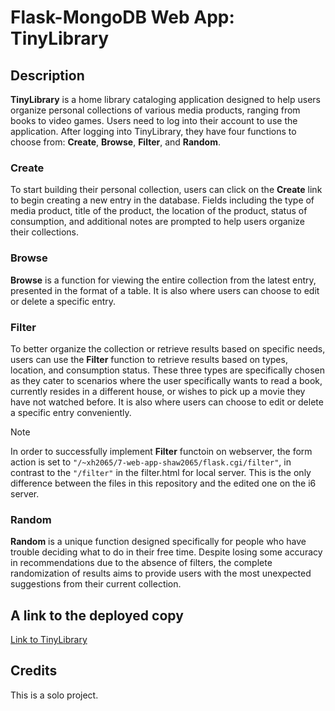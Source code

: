 # Flask-MongoDB Web App: TinyLibrary

## Description
**TinyLibrary** is a home library cataloging application designed to help users organize personal collections of various media products, ranging from books to video games. Users need to log into their account to use the application. After logging into TinyLibrary, they have four functions to choose from: **Create**, **Browse**, **Filter**, and **Random**.
### Create
To start building their personal collection, users can click on the **Create** link to begin creating a new entry in the database. Fields including the type of media product, title of the product, the location of the product, status of consumption, and additional notes are prompted to help users organize their collections.
### Browse
**Browse** is a function for viewing the entire collection from the latest entry, presented in the format of a table. It is also where users can choose to edit or delete a specific entry.
### Filter
To better organize the collection or retrieve results based on specific needs, users can use the **Filter** function to retrieve results based on types, location, and consumption status. These three types are specifically chosen as they cater to scenarios where the user specifically wants to read a book, currently resides in a different house, or wishes to pick up a movie they have not watched before. It is also where users can choose to edit or delete a specific entry conveniently.
> [!NOTE]  
> In order to successfully implement **Filter** functoin on webserver, the form action is set to `"/~xh2065/7-web-app-shaw2065/flask.cgi/filter"`, in contrast to the `"/filter"` in the filter.html for local server. This is the only difference between the files in this repository and the edited one on the i6 server.

### Random
**Random** is a unique function designed specifically for people who have trouble deciding what to do in their free time. Despite losing some accuracy in recommendations due to the absence of filters, the complete randomization of results aims to provide users with the most unexpected suggestions from their current collection.

## A link to the deployed copy
[Link to TinyLibrary](https://i6.cims.nyu.edu/~xh2065/7-web-app-shaw2065/flask.cgi/)

## Credits
This is a solo project.